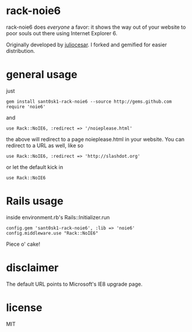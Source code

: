 # rack-noie6

rack-noie6 does _everyone_ a favor: it shows the way out of your website to poor souls out there using Internet Explorer 6.

Originally developed by [juliocesar](http://github.com/juliocesar). I forked and gemified for easier distribution.

# general usage

just 

    gem install sant0sk1-rack-noie6 --source http://gems.github.com
    require 'noie6'
    
and

    use Rack::NoIE6, :redirect => '/noieplease.html'
    
the above will redirect to a page noieplease.html in your website. You can redirect to
a URL as well, like so

    use Rack::NoIE6, :redirect => 'http://slashdot.org'
    
or let the default kick in

    use Rack::NoIE6
    
# Rails usage

inside environment.rb's Rails::Initializer.run

    config.gem 'sant0sk1-rack-noie6', :lib => 'noie6'
    config.middleware.use "Rack::NoIE6"
    
Piece o' cake!
    
# disclaimer

The default URL points to Microsoft's IE8 upgrade page.

# license

MIT
